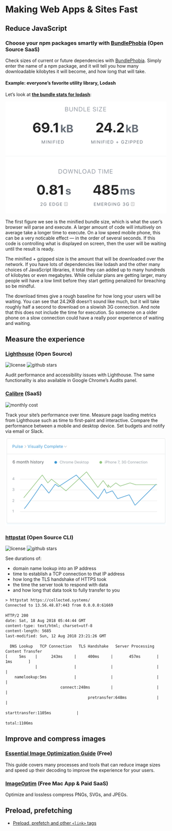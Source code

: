 # Making Web Apps & Sites Fast

## Reduce JavaScript

### Choose your npm packages smartly with [BundlePhobia](https://bundlephobia.com/) (Open Source SaaS)

Check sizes of current or future dependencies with [BundlePhobia](https://bundlephobia.com/). Simply enter the name of a npm package, and it will tell you how many downloadable kilobytes it will become, and how long that will take.

#### Example: everyone’s favorite utility library, Lodash

Let’s look at [**the bundle stats for lodash**](https://bundlephobia.com/result?p=lodash@4.17.11):

![Lodash’s bundle size statistics](./lodash-stats.png)

The first figure we see is the minified bundle size, which is what the user’s browser will parse and execute. A larger amount of code will intuitively on average take a longer time to execute. On a low speed mobile phone, this can be a very noticable effect — in the order of several seconds. If this code is controlling what is displayed on screen, then the user will be waiting until the result is ready.

The minified + gzipped size is the amount that will be downloaded over the network. If you have lots of dependencies like lodash and the other many choices of JavaScript libraries, it total they can added up to many hundreds of kilobytes or even megabytes. While cellular plans are getting larger, many people will have a low limit before they start getting penalized for breaching so be mindful.

The download times give a rough baseline for how long your users will be waiting. You can see that 24.2KB doesn’t sound like much, but it will take roughly half a second to download on a slowish 3G connection. And note that this does not include the time for execution. So someone on a older phone on a slow connection could have a really poor experience of waiting and waiting.

## Measure the experience

### [Lighthouse](https://developers.google.com/web/tools/lighthouse/) (Open Source)

![license](https://badgen.net/github/license/GoogleChrome/lighthouse)
![github stars](https://badgen.net/github/stars/GoogleChrome/lighthouse?color=yellow)

Audit performance and accessibility issues with Lighthouse. The same functionality is also available in Google Chrome’s Audits panel.

### [Calibre](https://calibreapp.com/) (SaaS)

![monthly cost](https://badgen.net/badge/monthly/$29+/orange?icon=github)

Track your site’s performance over time. Measure page loading metrics from Lighthouse such as time to first-paint and interactive. Compare the performance between a mobile and desktop device. Set budgets and notify via email or Slack.

![Screenshot of Calibre chart showing Chrome on desktop and iPhone](./illustration-metric-2e01bad6f63609d7001feefc7918e050db54518ffbae00476d8fe4fdafc629d5.svg)

### [httpstat](https://github.com/reorx/httpstat) (Open Source CLI)

![license](https://badgen.net/github/license/reorx/httpstat)
![github stars](https://badgen.net/github/stars/reorx/httpstat?color=yellow)

See durations of:

- domain name lookup into an IP address
- time to establish a TCP connection to that IP address
- how long the TLS handshake of HTTPS took
- the time the server took to respond with data
- and how long that data took to fully transfer to you

```
> httpstat https://collected.systems/
Connected to 13.56.48.87:443 from 0.0.0.0:61669

HTTP/2 200 
date: Sat, 18 Aug 2018 05:44:44 GMT
content-type: text/html; charset=utf-8
content-length: 5685
last-modified: Sun, 12 Aug 2018 23:21:26 GMT

  DNS Lookup   TCP Connection   TLS Handshake   Server Processing   Content Transfer
[     5ms    |      243ms     |     400ms     |       457ms       |        1ms       ]
             |                |               |                   |                  |
    namelookup:5ms            |               |                   |                  |
                        connect:248ms         |                   |                  |
                                    pretransfer:648ms             |                  |
                                                      starttransfer:1105ms           |
                                                                                 total:1106ms 
```


## Improve and compress images

### [Essential Image Optimization Guide](https://images.guide/) (Free)

This guide covers many processes and tools that can reduce image sizes and speed up their decoding to improve the experience for your users.

### [ImageOptim](https://imageoptim.com/) (Free Mac App & Paid SaaS)

Optimize and lossless compress PNGs, SVGs, and JPEGs.

## Preload, prefetching

- [Preload, prefetch and other `<link>` tags](https://3perf.com/blog/link-rels/)

